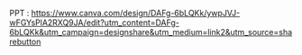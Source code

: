 PPT : https://www.canva.com/design/DAFg-6bLQKk/ywpJVJ-wFGYsPlA2RXQ9JA/edit?utm_content=DAFg-6bLQKk&utm_campaign=designshare&utm_medium=link2&utm_source=sharebutton